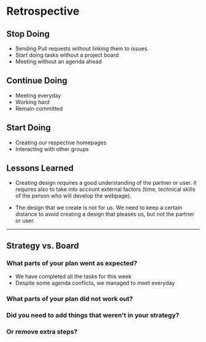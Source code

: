 # Retrospective

## Stop Doing

- Sending Pull requests without linking them to issues.
- Start doing tasks without a project board
- Meeting without an agenda ahead

## Continue Doing

- Meeting everyday
- Working hard
- Remain committed


## Start Doing

- Creating our respective homepages
- Interacting with other groups

## Lessons Learned

- Creating design requires a good understanding of the partner or user. 
it requires also to take into account external factors (time, technical skills
of the person who will develop the webpage).

- The design that we create is not for us. We need to keep a certain distance to avoid
creating a design that pleases us, but not the partner or user. 

---

## Strategy vs. Board

### What parts of your plan went as expected?

- We have completed all the tasks for this week
- Despite some agenda conflicts, we managed to meet everyday

### What parts of your plan did not work out?


### Did you need to add things that weren't in your strategy?


### Or remove extra steps?
